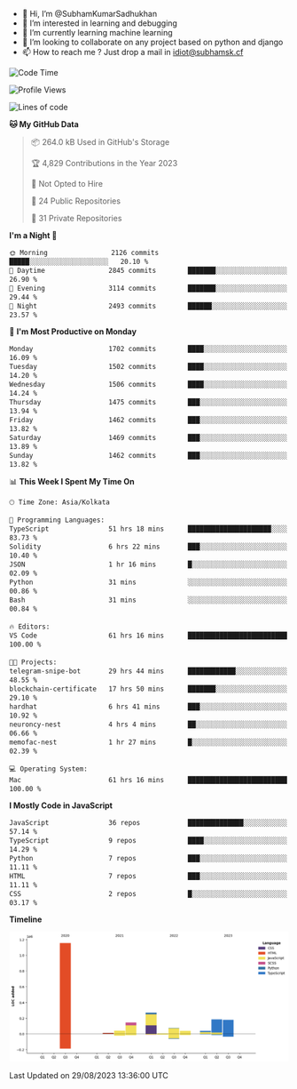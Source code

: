 - 👋 Hi, I’m @SubhamKumarSadhukhan
- 👀 I’m interested in learning and debugging
- 🌱 I’m currently learning machine learning
- 💞️ I’m looking to collaborate on any project based on python and django
- 📫 How to reach me ?
      Just drop a mail in idiot@subhamsk.cf

<!---
SubhamKumarSadhukhan/SubhamKumarSadhukhan is a ✨ special ✨ repository because its `README.md` (this file) appears on your GitHub profile.
You can click the Preview link to take a look at your changes.
--->


<!--START_SECTION:waka-->
![Code Time](http://img.shields.io/badge/Code%20Time-1%2C538%20hrs%2015%20mins-blue)

![Profile Views](http://img.shields.io/badge/Profile%20Views-14-blue)

![Lines of code](https://img.shields.io/badge/From%20Hello%20World%20I%27ve%20Written-2.1%20million%20lines%20of%20code-blue)

**🐱 My GitHub Data** 

> 📦 264.0 kB Used in GitHub's Storage 
 > 
> 🏆 4,829 Contributions in the Year 2023
 > 
> 🚫 Not Opted to Hire
 > 
> 📜 24 Public Repositories 
 > 
> 🔑 31 Private Repositories 
 > 
**I'm a Night 🦉** 

```text
🌞 Morning                2126 commits        █████░░░░░░░░░░░░░░░░░░░░   20.10 % 
🌆 Daytime                2845 commits        ███████░░░░░░░░░░░░░░░░░░   26.90 % 
🌃 Evening                3114 commits        ███████░░░░░░░░░░░░░░░░░░   29.44 % 
🌙 Night                  2493 commits        ██████░░░░░░░░░░░░░░░░░░░   23.57 % 
```
📅 **I'm Most Productive on Monday** 

```text
Monday                   1702 commits        ████░░░░░░░░░░░░░░░░░░░░░   16.09 % 
Tuesday                  1502 commits        ████░░░░░░░░░░░░░░░░░░░░░   14.20 % 
Wednesday                1506 commits        ████░░░░░░░░░░░░░░░░░░░░░   14.24 % 
Thursday                 1475 commits        ███░░░░░░░░░░░░░░░░░░░░░░   13.94 % 
Friday                   1462 commits        ███░░░░░░░░░░░░░░░░░░░░░░   13.82 % 
Saturday                 1469 commits        ███░░░░░░░░░░░░░░░░░░░░░░   13.89 % 
Sunday                   1462 commits        ███░░░░░░░░░░░░░░░░░░░░░░   13.82 % 
```


📊 **This Week I Spent My Time On** 

```text
🕑︎ Time Zone: Asia/Kolkata

💬 Programming Languages: 
TypeScript               51 hrs 18 mins      █████████████████████░░░░   83.73 % 
Solidity                 6 hrs 22 mins       ███░░░░░░░░░░░░░░░░░░░░░░   10.40 % 
JSON                     1 hr 16 mins        █░░░░░░░░░░░░░░░░░░░░░░░░   02.09 % 
Python                   31 mins             ░░░░░░░░░░░░░░░░░░░░░░░░░   00.86 % 
Bash                     31 mins             ░░░░░░░░░░░░░░░░░░░░░░░░░   00.84 % 

🔥 Editors: 
VS Code                  61 hrs 16 mins      █████████████████████████   100.00 % 

🐱‍💻 Projects: 
telegram-snipe-bot       29 hrs 44 mins      ████████████░░░░░░░░░░░░░   48.55 % 
blockchain-certificate   17 hrs 50 mins      ███████░░░░░░░░░░░░░░░░░░   29.10 % 
hardhat                  6 hrs 41 mins       ███░░░░░░░░░░░░░░░░░░░░░░   10.92 % 
neuroncy-nest            4 hrs 4 mins        ██░░░░░░░░░░░░░░░░░░░░░░░   06.66 % 
memofac-nest             1 hr 27 mins        █░░░░░░░░░░░░░░░░░░░░░░░░   02.39 % 

💻 Operating System: 
Mac                      61 hrs 16 mins      █████████████████████████   100.00 % 
```

**I Mostly Code in JavaScript** 

```text
JavaScript               36 repos            ██████████████░░░░░░░░░░░   57.14 % 
TypeScript               9 repos             ████░░░░░░░░░░░░░░░░░░░░░   14.29 % 
Python                   7 repos             ███░░░░░░░░░░░░░░░░░░░░░░   11.11 % 
HTML                     7 repos             ███░░░░░░░░░░░░░░░░░░░░░░   11.11 % 
CSS                      2 repos             █░░░░░░░░░░░░░░░░░░░░░░░░   03.17 % 
```



**Timeline**

![Lines of Code chart](https://raw.githubusercontent.com/SubhamKumarSadhukhan/SubhamKumarSadhukhan/main/assets/bar_graph.png)


 Last Updated on 29/08/2023 13:36:00 UTC
<!--END_SECTION:waka-->
